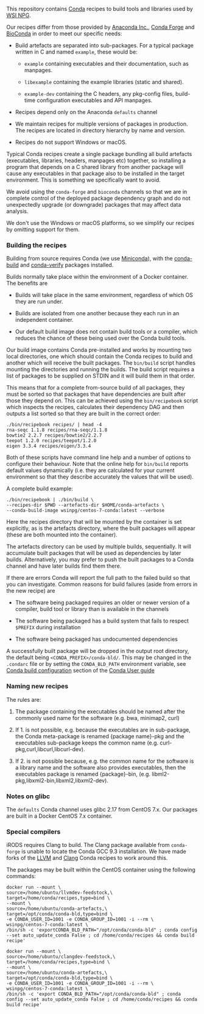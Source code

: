 This repository contains [Conda](https://conda.io) recipes to build
tools and libraries used by [WSI NPG](https://github.com/wtsi-npg).

Our recipes differ from those provided by
[Anaconda Inc.](https://github.com/AnacondaRecipes),
[Conda Forge](https://conda-forge.org) and
[BioConda](https://bioconda.github.io/) in order to meet our specific
needs:

* Build artefacts are separated into sub-packages. For a typical
  package written in C and named `example`, these would be:

  * `example` containing executables and their documentation, such
    as manpages.

  * `libexample` containing the example libraries (static and shared).

  * `example-dev` containing the C headers, any pkg-config files,
    build-time configuration executables and API manpages.

* Recipes depend only on the Anaconda `defaults` channel

* We maintain recipes for multiple versions of packages in
  production. The recipes are located in directory hierarchy by name
  and version.

* Recipes do not support Windows or macOS.

Typical Conda recipes create a single package bundling all build
artefacts (executables, libraries, headers, manpages etc) together, so
installing a program that depends on a C shared library from another
package will cause any executables in that package also to be
installed in the target environment. This is something we specifically
want to avoid.

We avoid using the `conda-forge` and `bioconda` channels so that we
are in complete control of the deployed package dependency graph and
do not unexpectedly upgrade (or downgrade) packages that may affect
data analysis.

We don't use the Windows or macOS platforms, so we simplify our
recipes by omitting support for them.

### Building the recipes ###

Building from source requires Conda (we use
[Miniconda](https://docs.conda.io/en/latest/miniconda.html)), with the
[conda-build](https://github.com/conda/conda-build) and
[conda-verify](https://github.com/conda/conda-verify) packages
installed.

Builds normally take place within the environment of a Docker
container. The benefits are

* Builds will take place in the same environment, regardless of which
  OS they are run under.

* Builds are isolated from one another because they each run in an
  independent container.

* Our default build image does not contain build tools or a compiler,
  which reduces the chance of these being used over the Conda build
  tools.

Our build image contains Conda pre-installed and works by mounting two
local directories, one which should contain the Conda recipes to build
and another which will receive the built packages. The
`bin/build` script handles mounting the directories and running
the builds. The build script requires a list of packages to be
supplied on STDIN and it will build them in that order.

This means that for a complete from-source build of all packages, they
must be sorted so that packages that have dependencies are built after
those they depend on. This can be achieved using the
`bin/recipebook` script which inspects the recipes,
calculates their dependency DAG and then outputs a list sorted so that
they are built in the correct order:

    ./bin/recipebook recipes/ | head -4
    rna-seqc 1.1.8 recipes/rna-seqc/1.1.8
    bowtie2 2.2.7 recipes/bowtie2/2.2.7
    teepot 1.2.0 recipes/teepot/1.2.0
    eigen 3.3.4 recipes/eigen/3.3.4

Both of these scripts have command line help and a number of options
to configure their behaviour. Note that the online help for `bin/build`
reports default values dynamically (i.e. they are calculated for your
current environment so that they describe accurately the values that
will be used).

A complete build example:

    ./bin/recipebook | ./bin/build \
    --recipes-dir $PWD --artefacts-dir $HOME/conda-artefacts \
    --conda-build-image wsinpg/centos-7-conda:latest --verbose

Here the recipes directory that will be mounted by the container is
set explicitly, as is the artefacts directory, where the built
packages will appear (these are both mounted into the container).

The artefacts directory can be used by multiple builds,
sequentially. It will accumulate built packages that will be used as
dependencies by later builds. Alternatively, you may prefer to push
the built packages to a Conda channel and have later builds find them
there.

If there are errors Conda will report the full path to the failed
build so that you can investigate. Common reasons for build failures
(aside from errors in the new recipe) are

* The software being packaged requires an older or newer version of a
  compiler, build tool or library than is available in the channels

* The software being packaged has a build system that fails to
  respect `$PREFIX` during installation

* The software being packaged has undocumented dependencies

A successfully built package will be dropped in the output root
directory, the default being `<CONDA_PREFIX>/conda-bld/`. This may be
changed in the `.condarc` file or by setting the `CONDA_BLD_PATH`
environment variable, see
[Conda build configuration](https://conda.io/docs/user-guide/configuration/use-condarc.html#specify-conda-build-output-root-directory-root-dir)
section of the
[Conda User guide](https://conda.io/docs/user-guide/index.html)


### Naming new recipes ###

The rules are:

1. The package containing the executables should be named after the
commonly used name for the software (e.g. bwa, minimap2, curl)

2. If 1. is not possible, e.g. because the executables are in
sub-package, the Conda meta-package is renamed {package name}-pkg and
the executables sub-package keeps the common name
(e.g. curl-pkg,curl,libcurl,libcurl-dev).

3. If 2. is not possible because, e.g. the common name for the software
is a library name and the software also provides executables, then the
executables package is renamed {package}-bin,
(e.g. libml2-pkg,libxml2-bin,libxml2,libxml2-dev).


### Notes on glibc ###

The `defaults` Conda channel uses glibc 2.17 from CentOS 7.x. Our packages 
are built in a Docker CentOS 7.x container.

### Special compilers ###

iRODS requires Clang to build. The Clang package available from 
`conda-forge` is unable to locate the Conda GCC 9.3 installation. We have 
made forks of the [LLVM](https://github.com/wtsi-npg/llvmdev-feedstock) and 
[Clang](https://github.com/wtsi-npg/clangdev-feedstock) Conda recipes to 
work around this.

The packages may be built within the CentOS container using the following 
commands:

    docker run --mount \
    source=/home/ubuntu/llvmdev-feedstock,\
    target=/home/conda/recipes,type=bind \
    --mount \
    source=/home/ubuntu/conda-artefacts,\
    target=/opt/conda/conda-bld,type=bind \
    -e CONDA_USER_ID=1001 -e CONDA_GROUP_ID=1001 -i --rm \
    wsinpg/centos-7-conda:latest \ 
    /bin/sh -c 'exportCONDA_BLD_PATH="/opt/conda/conda-bld" ; conda config --set auto_update_conda False ; cd /home/conda/recipes && conda build recipe'

    docker run --mount \
    source=/home/ubuntu/clangdev-feedstock,\
    target=/home/conda/recipes,type=bind \
    --mount \
    source=/home/ubuntu/conda-artefacts,\
    target=/opt/conda/conda-bld,type=bind \
    -e CONDA_USER_ID=1001 -e CONDA_GROUP_ID=1001 -i --rm \
    wsinpg/centos-7-conda:latest \
    /bin/sh -c 'export CONDA_BLD_PATH="/opt/conda/conda-bld" ; conda config --set auto_update_conda False ; cd /home/conda/recipes && conda build recipe'

